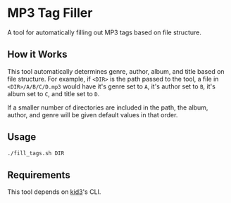 # MP3 Tag Filler

A tool for automatically filling out MP3 tags based on file structure.

## How it Works

This tool automatically determines genre, author, album, and title based on
file structure. For example, if `<DIR>` is the path passed to the tool,
a file in `<DIR>/A/B/C/D.mp3` would have it's genre set to `A`, it's author
set to `B`, it's album set to `C`, and title set to `D`.

If a smaller number of directories are included in the path,
the album, author, and genre will be given default values in that order.

## Usage

```bash
./fill_tags.sh DIR
```

## Requirements

This tool depends on [kid3](https://kid3.kde.org/)'s CLI.
